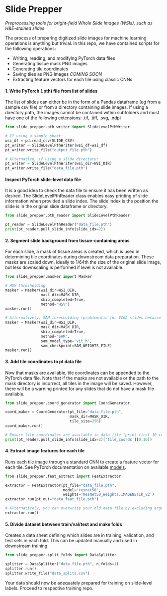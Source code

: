 # Slide Prepper
*Preprocessing tools for bright-field Whole Slide Images (WSIs), such as H&amp;E-stained slides*

The process of preparing digitized slide images for machine learning operations is anything but trivial. In this repo, we have contained scripts for the following operations: 

- Writing, reading, and modifying PyTorch data files
- Generating tissue mask PNG images
- Generating tile coordinates
- Saving tiles as PNG images *COMING SOON*
- Extracting feature vectors for each tile using classic CNNs

#### 1. Write PyTorch (.pth) file from list of slides

The list of slides can either be in the form of a Pandas dataframe (eg from a sample csv file) or from a directory containing slide images. If using a directory path, the images cannot be contained within subfolders and must have one of the following extensions: .tif, .tiff, .svg, .ndpi

```python
from slide_prepper.pth_writer import SlideLevelPthWriter

# If using a sample sheet:
wsi_df = pd.read_csv(SLIDE_CSV)
pt_writer = SlideLevelPthWriter(wsi_df=wsi_df)
pt_writer.write_file("output_file.pth")

# Alternative, if using a slide directory:
pt_writer = SlideLevelPthWriter(wsi_dir=WSI_DIR)
pt_writer.write_file("data_file.pth")
```

#### Inspect PyTorch slide-level data file

It is a good idea to check the data file to ensure it has been written as desired. The SlideLevelPthReader class enables easy printing of slide information when provided a slide index. The slide index is the position the slide is in the original slide dataframe or directory. 

```python
from slide_prepper.pth_reader import SlideLevelPthReader

pt_reader = SlideLevelPthReader("data_file.pth")
print(pt_reader.pull_slide_info(slide_idx=2))
```

#### 2. Segment slide background from tissue-containing areas

For each slide, a mask of tissue areas is created, which is used in determining tile coordinates during downstream data preparation. These masks are scaled down, ideally to 1/64th the size of the original slide image, but less downscaling is performed if level is not available. 

```python
from slide_prepper.masker import Masker

# HSV thresholding
masker = Masker(wsi_dir=WSI_DIR, 
                mask_dir=MASK_DIR, 
                skip_completed=True, 
                method='HSV')
masker.run()

# Alternatively, SAM thresholding (problematic for TCGA slides because of image artifacts)
masker = Masker(wsi_dir=WSI_DIR, 
                mask_dir=MASK_DIR, 
                skip_completed=True, 
                method='SAM', 
                sam_model_type='vit_h',
                sam_checkpoint=SAM_WEIGHTS_FILE)
masker.run()
```

#### 3. Add tile coordinates to pt data file

Now that masks are available, tile coordinates can be appended to the PyTorch data file. Note that if the masks are not available or the path to the mask directory is incorrect, all tiles in the image will be saved. However, there will be a warning printed for any slides that do not have a mask file available. 

```python
from slide_prepper.coord_generator import CoordGenerator

coord_maker = CoordGenerator(pt_file="data_file.pth", 
                             mask_dir=MASK_DIR, 
                             tile_size=256)
coord_maker.run()

# Ensure tile coordinates are available in data file (print first 10 coordinates):
print(pt_reader.pull_slide_info(slide_idx=2)['tile_coords'][0:10])
```
#### 4. Extract image features for each tile 

Runs each tile image through a standard CNN to create a feature vector for each tile. See PyTorch documentation on available [models](https://pytorch.org/vision/stable/models.html). 

```python
from slide_prepper.feat_extract import FeatExtractor

extractor = FeatExtractor(pt_file="data_file.pth", 
                          model='resnet50',
                          weights='ResNet50_Weights.IMAGENET1K_V2')
extractor.run(pt_out="data_feat_file.pth")

# Alternatively, you can overwrite your old data file by excluding arguments from the run method:
extractor.run()
```

#### 5. Divide dataset between train/val/test and make folds

Creates a data sheet defining which slides are in training, validation, and test sets in each fold. This can be updated manually and used in downstream training. 

```python
from slide_prepper.split_folds import DataSplitter

splitter = DataSplitter("data_file.pth", n_folds=1)
splitter.run()
splitter.write_file("data_splits.csv")
```

Your data should now be adequately prepared for training on slide-level labels. Proceed to respective training repo. 
